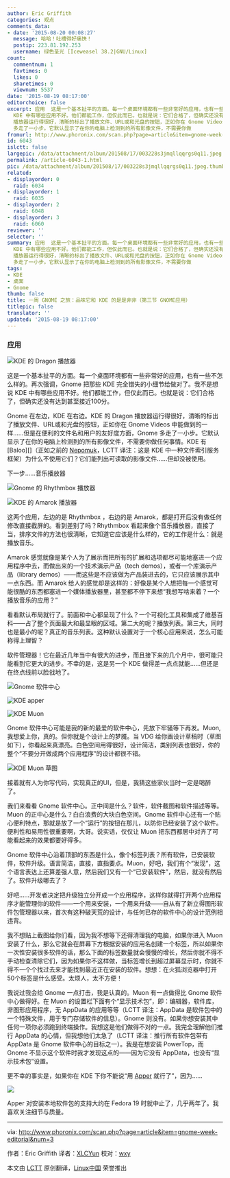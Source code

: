 ```yaml
---
author: Eric Griffith
categories: 观点
comments_data:
- date: '2015-08-20 00:08:27'
  message: 哈哈！吐槽得好痛快！
  postip: 223.81.192.253
  username: 绿色圣光 [Iceweasel 38.2|GNU/Linux]
count:
  commentnum: 1
  favtimes: 0
  likes: 0
  sharetimes: 0
  viewnum: 5537
date: '2015-08-19 08:17:00'
editorchoice: false
excerpt: 应用  这是一个基本扯平的方面。每一个桌面环境都有一些非常好的应用，也有一些不怎么样的。再次强调，Gnome 把那些 KDE 完全错失的小细节给做对了。我不是想说
  KDE 中有哪些应用不好。他们都能工作，但仅此而已。也就是说：它们合格了，但确实还没有达到甚至接近100分。 Gnome 在左边，KDE 在右边。KDE 的Dragon
  播放器运行得很好，清晰的标出了播放文件、URL或和光盘的按钮，正如你在 Gnome Videos 中能做到的一样但是在便利的文件名和用户的友好度方面，Gnome
  多走了一小步。它默认显示了在你的电脑上检测到的所有影像文件，不需要你做
fromurl: http://www.phoronix.com/scan.php?page=article&item=gnome-week-editorial&num=3
id: 6043
islctt: false
largepic: /data/attachment/album/201508/17/003228s3jmqllqqrgs0q11.jpeg
permalink: /article-6043-1.html
pic: /data/attachment/album/201508/17/003228s3jmqllqqrgs0q11.jpeg.thumb.jpg
related:
- displayorder: 0
  raid: 6034
- displayorder: 1
  raid: 6035
- displayorder: 2
  raid: 6048
- displayorder: 3
  raid: 6060
reviewer: ''
selector: ''
summary: 应用  这是一个基本扯平的方面。每一个桌面环境都有一些非常好的应用，也有一些不怎么样的。再次强调，Gnome 把那些 KDE 完全错失的小细节给做对了。我不是想说
  KDE 中有哪些应用不好。他们都能工作，但仅此而已。也就是说：它们合格了，但确实还没有达到甚至接近100分。 Gnome 在左边，KDE 在右边。KDE 的Dragon
  播放器运行得很好，清晰的标出了播放文件、URL或和光盘的按钮，正如你在 Gnome Videos 中能做到的一样但是在便利的文件名和用户的友好度方面，Gnome
  多走了一小步。它默认显示了在你的电脑上检测到的所有影像文件，不需要你做
tags:
- KDE
- 桌面
- Gnome
thumb: false
title: 一周 GNOME 之旅：品味它和 KDE 的是是非非（第三节 GNOME应用）
titlepic: false
translator: ''
updated: '2015-08-19 08:17:00'
---
```


### 应用


![KDE 的 Dragon 播放器](/data/attachment/album/201508/17/003228s3jmqllqqrgs0q11.jpeg)


这是一个基本扯平的方面。每一个桌面环境都有一些非常好的应用，也有一些不怎么样的。再次强调，Gnome 把那些 KDE 完全错失的小细节给做对了。我不是想说 KDE 中有哪些应用不好。他们都能工作，但仅此而已。也就是说：它们合格了，但确实还没有达到甚至接近100分。


Gnome 在左边，KDE 在右边。KDE 的 Dragon 播放器运行得很好，清晰的标出了播放文件、URL或和光盘的按钮，正如你在 Gnome Videos 中能做到的一样……但是在便利的文件名和用户的友好度方面，Gnome 多走了一小步。它默认显示了在你的电脑上检测到的所有影像文件，不需要你做任何事情。KDE 有 [Baloo][]（正如之前的 [Nepomuk](http://www.ikde.org/tech/kde-tech-nepomuk/)，LCTT 译注：这是 KDE 中一种文件索引服务框架）为什么不使用它们？它们能列出可读取的影像文件……但却没被使用。


下一步……音乐播放器


![Gnome 的 Rhythmbox 播放器](/data/attachment/album/201508/17/003506te4avvkx309zhs4f.jpeg)


![KDE 的 Amarok 播放器](/data/attachment/album/201508/17/003534pfzlwly2pyka9awm.jpeg)


这两个应用，左边的是 Rhythmbox ，右边的是 Amarok，都是打开后没有做任何修改直接截屏的。看到差别了吗？Rhythmbox 看起来像个音乐播放器，直接了当，排序文件的方法也很清晰，它知道它应该是什么样的，它的工作是什么：就是播放音乐。


Amarok 感觉就像是某个人为了展示而把所有的扩展和选项都尽可能地塞进一个应用程序中去，而做出来的一个技术演示产品（tech demos），或者一个库演示产品（library demos）——而这些是不应该做为产品装进去的，它只应该展示其中一点东西。而 Amarok 给人的感觉却是这样的：好像是某个人想把每一个感觉可能很酷的东西都塞进一个媒体播放器里，甚至都不停下来想“我想写啥来着？一个播放音乐的应用？”


看看默认布局就行了。前面和中心都呈现了什么？一个可视化工具和集成了维基百科——占了整个页面最大和最显眼的区域。第二大的呢？播放列表。第三大，同时也是最小的呢？真正的音乐列表。这种默认设置对于一个核心应用来说，怎么可能称得上理智？


软件管理器！它在最近几年当中有很大的进步，而且接下来的几个月中，很可能只能看到它更大的进步。不幸的是，这是另一个 KDE 做得差一点点就能……但还是在终点线前以脸戗地了。


![Gnome 软件中心](/data/attachment/album/201508/17/003724s75yrbubtufyyuzt.jpeg)


![KDE apper](/data/attachment/album/201508/17/003739p470isz6dm1xq4hr.jpeg)


![KDE Muon](/data/attachment/album/201508/17/003748nyzhat9btmm9i0ac.jpeg)


Gnome 软件中心可能是我的新的最爱的软件中心，先放下牢骚等下再发。Muon, 我想爱上你，真的。但你就是个设计上的梦魇。当 VDG 给你画设计草稿时（草图如下），你看起来真漂亮。白色空间用得很好，设计简洁，类别列表也很好，你的整个“不要分开做成两个应用程序”的设计都很不错。


![KDE Muon 草图](/data/attachment/album/201508/17/003804wr3wglwgfflgrurl.jpeg)


接着就有人为你写代码，实现真正的UI，但是，我猜这些家伙当时一定是喝醉了。


我们来看看 Gnome 软件中心。正中间是什么？软件，软件截图和软件描述等等。Muon 的正中心是什么？白白浪费的大块白色空间。Gnome 软件中心还有一个贴心便利特点，那就是放了一个“运行”的按钮在那儿，以防你已经安装了这个软件。便利性和易用性很重要啊，大哥。说实话，仅仅让 Muon 把东西都居中对齐了可能看起来的效果都要好得多。


Gnome 软件中心沿着顶部的东西是什么，像个标签列表？所有软件，已安装软件，软件升级。语言简洁，直接，直指要点。Muon，好吧，我们有个“发现”，这个语言表达上还算差强人意，然后我们又有一个“已安装软件”，然后，就没有然后了。软件升级哪去了？


好吧……开发者决定把升级独立分开成一个应用程序，这样你就得打开两个应用程序才能管理你的软件——一个用来安装，一个用来升级——自从有了新立得图形软件包管理器以来，首次有这种破天荒的设计，与任何已存的软件中心的设计范例相违背。


我不想贴上截图给你们看，因为我不想等下还得清理我的电脑，如果你进入 Muon 安装了什么，那么它就会在屏幕下方根据安装的应用名创建一个标签，所以如果你一次性安装很多软件的话，那么下面的标签数量就会慢慢的增长，然后你就不得不手动检查清除它们，因为如果你不这样做，当标签增长到超过屏幕显示时，你就不得不一个个找过去来才能找到最近正在安装的软件。想想：在火狐浏览器中打开50个标签是什么感受。太烦人，太不方便！


我说过我会给 Gnome 一点打击，我是认真的。Muon 有一点做得比 Gnome 软件中心做得好。在 Muon 的设置栏下面有个“显示技术包”，即：编辑器，软件库，非图形应用程序，无 AppData 的应用等等（LCTT 译注：AppData 是软件包中的一个特殊文件，用于专门存储软件的信息）。Gnome 则没有。如果你想安装其中任何一项你必须跑到终端操作。我想这是他们做得不对的一点。我完全理解他们推行 AppData 的心情，但我想他们太急了（LCTT 译注：推行所有软件包带有 AppData 是 Gnome 软件中心的目标之一）。我是在想安装 PowerTop，而 Gnome 不显示这个软件时我才发现这点的——因为它没有 AppData，也没有“显示技术包”设置。


更不幸的事实是，如果你在 KDE 下你不能说“用 [Apper](https://en.wikipedia.org/wiki/Apper) 就行了”，因为……


![](/data/attachment/album/201508/17/003859sp1qw1r311iyzd34.jpeg)


Apper 对安装本地软件包的支持大约在 Fedora 19 时就中止了，几乎两年了。我喜欢关注细节与质量。




---


via: <http://www.phoronix.com/scan.php?page=article&item=gnome-week-editorial&num=3>


作者：Eric Griffith 译者：[XLCYun](https://github.com/XLCYun) 校对：[wxy](https://github.com/wxy)


本文由 [LCTT](https://github.com/LCTT/TranslateProject) 原创翻译，[Linux中国](https://linux.cn/) 荣誉推出